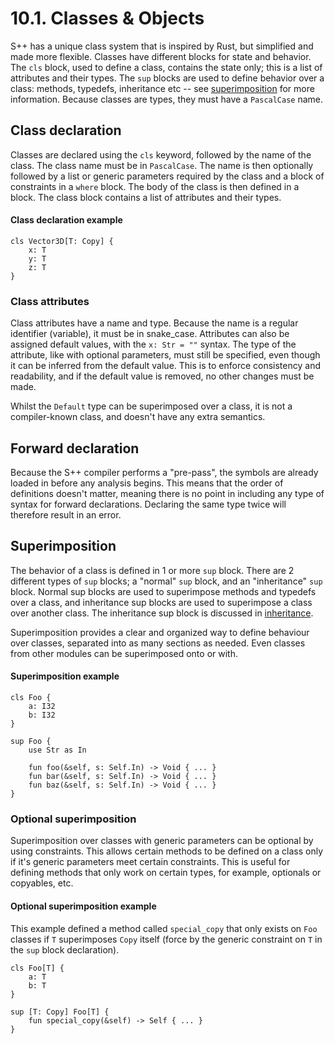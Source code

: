 # 10.1. Classes & Objects
S++ has a unique class system that is inspired by Rust, but simplified and made more flexible. Classes have 
different blocks for state and behavior. The `cls` block, used to define a class, contains the state only; this is a 
list of attributes and their types. The `sup` blocks are used to define behavior over a class: methods, typedefs, 
inheritance etc -- see [superimposition]() for more information. Because classes are types, they must have a 
`PascalCase` name.

## Class declaration
Classes are declared using the `cls` keyword, followed by the name of the class. The class name must be in 
`PascalCase`. The name is then optionally followed by a list or generic parameters required by the class and a block 
of constraints in a `where` block. The body of the class is then defined in a block. The class block contains a list 
of attributes and their types.

#### Class declaration example
```s++
cls Vector3D[T: Copy] {
    x: T
    y: T
    z: T
}
```

### Class attributes
Class attributes have a name and type. Because the name is a regular identifier (variable), it must be in snake_case.
Attributes can also be assigned default values, with the `x: Str = ""` syntax. The type of the attribute, like with
optional parameters, must still be specified, even though it can be inferred from the default value. This is to enforce
consistency and readability, and if the default value is removed, no other changes must be made.

Whilst the `Default` type can be superimposed over a class, it is not a compiler-known class, and doesn't have any extra
semantics.

## Forward declaration
Because the S++ compiler performs a "pre-pass", the symbols are already loaded in before any analysis begins. This 
means that the order of definitions doesn't matter, meaning there is no point in including any type of syntax for 
forward declarations. Declaring the same type twice will therefore result in an error.

## Superimposition
The behavior of a class is defined in 1 or more `sup` block. There are 2 different types of `sup` blocks; a "normal" 
`sup` block, and an "inheritance" `sup` block. Normal sup blocks are used to superimpose methods and typedefs over a 
class, and inheritance sup blocks are used to superimpose a class over another class. The inheritance sup block is
discussed in [inheritance](10-2-Inheritance-Polymorphism.md).

Superimposition provides a clear and organized way to define behaviour over classes, separated into as many sections as 
needed. Even classes from other modules can be superimposed onto or with.

#### Superimposition example
```s++
cls Foo {
    a: I32
    b: I32
}

sup Foo {
    use Str as In

    fun foo(&self, s: Self.In) -> Void { ... }
    fun bar(&self, s: Self.In) -> Void { ... }
    fun baz(&self, s: Self.In) -> Void { ... }
}
```

### Optional superimposition
Superimposition over classes with generic parameters can be optional by using constraints. This allows certain 
methods to be defined on a class only if it's generic parameters meet certain constraints. This is useful for defining 
methods that only work on certain types, for example, optionals or copyables, etc.

#### Optional superimposition example
This example defined a method called `special_copy` that only exists on `Foo` classes if `T` superimposes `Copy` 
itself (force by the generic constraint on `T` in the `sup` block declaration).
```s++
cls Foo[T] {
    a: T
    b: T
}

sup [T: Copy] Foo[T] {
    fun special_copy(&self) -> Self { ... }
}
```
